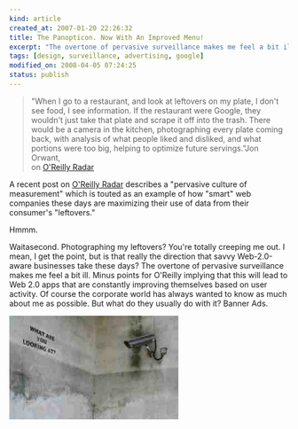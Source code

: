 ```yaml
--- 
kind: article
created_at: 2007-01-20 22:26:32
title: The Panopticon. Now With An Improved Menu!
excerpt: "The overtone of pervasive surveillance makes me feel a bit ill."
tags: [design, surveillance, advertising, google]
modified_on: 2008-04-05 07:24:25
status: publish
---
```


<blockquote>"When I go to a restaurant, and look at leftovers on my plate, I don't see food, I see information. If the restaurant were Google, they wouldn't just take that plate and scrape it off into the trash. There would be a camera in the kitchen, photographing every plate coming back, with analysis of what people liked and disliked, and what portions were too big, helping to optimize future servings."<span class="attribution">Jon Orwant,<br>on <a href="http://radar.oreilly.com/">O'Reilly Radar</a></span>  </blockquote>
	   
A recent post on <a href="http://radar.oreilly.com/archives/2007/01/if_google_were.html">O'Reilly Radar</a> describes a "pervasive culture of measurement" which is touted as an example of how "smart" web companies these days are maximizing their use of data from their consumer's "leftovers."

Hmmm.

Waitasecond. Photographing my leftovers? You're totally creeping me out. I mean, I get the point, but is that really the direction that savvy Web-2.0-aware businesses take these days? The overtone of pervasive surveillance makes me feel a bit ill. Minus points for O'Reilly implying that this will lead to Web 2.0 apps that are constantly improving themselves based on user activity. Of course the corporate world has always wanted to know as much about me as possible. But what do they usually do with it? Banner Ads.

<a href="http://www.banksy.co.uk/shop/"><img src="/images/bansky.jpg" alt="Bansky."></a>